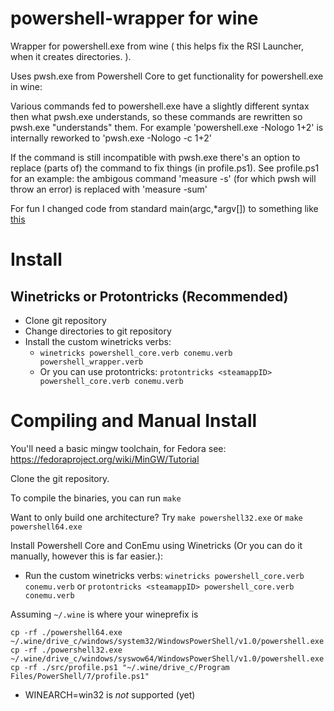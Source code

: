 # powershell-wrapper for wine

Wrapper for powershell.exe from wine ( this helps fix the RSI Launcher, when it creates directories. ).

Uses pwsh.exe from Powershell Core to get functionality for powershell.exe in wine:

Various commands fed to powershell.exe have a slightly different syntax then what pwsh.exe understands, so these commands are rewritten so pwsh.exe "understands" them.
For example 'powershell.exe -Nologo 1+2' is internally reworked to 'pwsh.exe -Nologo -c 1+2'

If the command is still incompatible with pwsh.exe there's an option to replace (parts of) the command to fix things (in profile.ps1).
See profile.ps1 for an example: the ambigous command 'measure -s' (for which pwsh will throw an error) is replaced with 'measure -sum'

For fun I changed code from standard main(argc,*argv[]) to something like [this](https://nullprogram.com/blog/2016/01/31/])

# Install 

## Winetricks or Protontricks (Recommended)

- Clone git repository
- Change directories to git repository
- Install the custom winetricks verbs:
   - `winetricks powershell_core.verb conemu.verb powershell_wrapper.verb`
   - Or you can use protontricks: `protontricks <steamappID> powershell_core.verb conemu.verb`


# Compiling and Manual Install

You'll need a basic mingw toolchain, for Fedora see: https://fedoraproject.org/wiki/MinGW/Tutorial 

Clone the git repository.

To compile the binaries, you can run `make`

Want to only build one architecture? Try
`make powershell32.exe` or `make powershell64.exe`

Install Powershell Core and ConEmu using Winetricks (Or you can do it manually, however this is far easier.):
- Run the custom winetricks verbs:
`winetricks powershell_core.verb conemu.verb` or `protontricks <steamappID> powershell_core.verb conemu.verb`

Assuming `~/.wine` is where your wineprefix is
  
```
cp -rf ./powershell64.exe ~/.wine/drive_c/windows/system32/WindowsPowerShell/v1.0/powershell.exe
cp -rf ./powershell32.exe ~/.wine/drive_c/windows/syswow64/WindowsPowerShell/v1.0/powershell.exe
cp -rf ./src/profile.ps1 "~/.wine/drive_c/Program Files/PowerShell/7/profile.ps1"
```

- WINEARCH=win32 is _not_ supported (yet)